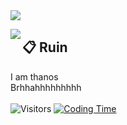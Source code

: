 <img src="https://imgur.com/WzAd21c.png"/>


<a href="https://discord.com/users/266203900816654336"><img align="left" src="https://lanyard-profile-readme.vercel.app/api/266203900816654336?&borderRadius=8px"/></a>

## 📋 Ruin

I am thanos
<br/>
Brhhahhhhhhhhh
<br/>
<br/>
![Visitors](https://api.visitorbadge.io/api/visitors?path=https%3A%2F%2Fgithub.com%2Fkoreoxy&countColor=%23697689&style=flat-square&labelStyle=upper)
[![Coding Time](https://wakatime.com/badge/user/018b6245-2af1-4383-ac9b-14af16729642.svg)](https://wakatime.com/@018b6245-2af1-4383-ac9b-14af16729642)

<br/>

<!--START_SECTION:waka-->

<!--END_SECTION:waka-->
